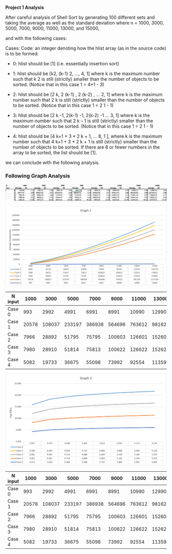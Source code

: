 **Project 1 Analysis**

After careful analysis of Shell Sort by generating 100 different sets and taking the average as well as the standard deviation where n = 1000, 3000, 5000, 7000, 9000, 11000, 13000, and 15000, 


and with the following cases:

Cases:
Code: an integer denoting how the hlist array (as in the source code) is to be formed:

- 0: hlist should be [1] (i.e. essentially insertion sort)

- 1: hlist should be [k2, (k-1) 2, ..., 4, 1] where k is the maximum number such that k 2 is still (strictly) smaller than the number of objects to be sorted. (Notice that in this case 1 = 4*1 - 3)

- 2: hlist should be [2 k, 2 (k-1) , 2 (k-2) , ... 2, 1] where k is the maximum number such that 2 k is still (strictly) smaller than the number of objects to be sorted. (Notice that in this case 1 = 2 1 - 1)

- 3: hlist should be [2 k -1, 2(k-1) -1, 2(k-2) -1 ... 3, 1] where k is the maximum number such that 2 k – 1 is still (strictly) smaller than the number of objects to be sorted. (Notice that in this case 1 = 2 1 - 1)

- 4: hlist should be [4 k+1 + 3 * 2 k + 1, ... 8, 1 ], where k is the maximum number such that 4 k+1 + 3 * 2 k + 1 is still (strictly) smaller than the number of objects to be sorted. If there are 8 or fewer numbers in the array to be sorted, the list should be [1].


we can conclude with the following analysis.

### Following Graph Analysis


![](analysis.png)

![](graph1.png)

| N input| **1000** | **3000** | **5000** | **7000** | **9000** | **11000** | **13000** | **15000** |
|--------|----------|----------|----------|----------|----------|-----------|-----------|-----------|
| Case 0 | 993      | 2992     | 4991     | 6991     | 8991     | 10990     | 12990     | 14990     |
| Case 1 | 20578    | 108037   | 233197   | 386938   | 564696   | 763612    | 981626    | 1217246   |
| Case 2 | 7966     | 28892    | 51795    | 75795    | 100603   | 126601    | 152601    | 178601    |
| Case 3 | 7980     | 28910    | 51814    | 75813    | 100622   | 126622    | 152621    | 178622    |
| Case 4 | 5082     | 19733    | 36675    | 55098    | 73992    | 92554     | 113591    | 134729    |

![](graph2.png)


|N input | **1000** | **3000** | **5000** | **7000** | **9000** | **11000** | **13000** | **15000** |
|--------|----------|----------|----------|----------|----------|-----------|-----------|-----------|
| Case 0 | 993      | 2992     | 4991     | 6991     | 8991     | 10990     | 12990     | 14990     |
| Case 1 | 20578    | 108037   | 233197   | 386938   | 564696   | 763612    | 981626    | 1217246   |
| Case 2 | 7966     | 28892    | 51795    | 75795    | 100603   | 126601    | 152601    | 178601    |
| Case 3 | 7980     | 28910    | 51814    | 75813    | 100622   | 126622    | 152621    | 178622    |
| Case 4 | 5082     | 19733    | 36675    | 55098    | 73992    | 92554     | 113591    | 134729    |

